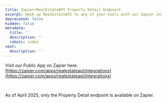 ```yaml
---
title: Zapier+RealEstateAPI Property Detail Endpoint
excerpt: Hook up RealEstateAPI to any of your tools with our Zapier Integration.
deprecated: false
hidden: false
metadata:
  title: ''
  description: ''
  robots: index
next:
  description: ''
---
```

Visit our Public App on Zapier here: [https://zapier.com/apps/realestateapi/integrations](https://zapier.com/apps/realestateapi/integrations)

<br />

As of April 2025, only the Property Detail endpoint is available on Zapier.
